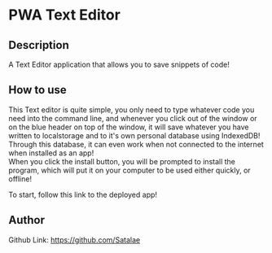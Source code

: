 # PWA Text Editor  

## Description  
A Text Editor application that allows you to save snippets of code!

## How to use  
This Text editor is quite simple, you only need to type whatever code you need into the command line, and whenever you click out of the window or on the blue header on top of the window, it will save whatever you have written to localstorage and to it's own personal database using IndexedDB! Through this database, it can even work when not connected to the internet when installed as an app!  
When you click the install button, you will be prompted to install the program, which will put it on your computer to be used either quickly, or offline!  

To start, follow this link to the deployed app!  


## Author  

Github Link: https://github.com/Satalae